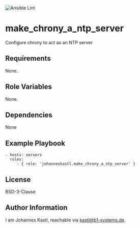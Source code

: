 ![Ansible Lint](https://github.com/johanneskastl/ansible-role-make_chrony_a_ntp_server/workflows/Ansible%20Lint/badge.svg)

make_chrony_a_ntp_server
=========

Configure chrony to act as an NTP server

Requirements
------------

None.

Role Variables
--------------

None.

Dependencies
------------

None

Example Playbook
----------------

    - hosts: servers
      roles:
         - { role: 'johanneskastl.make_chrony_a_ntp_server' }

License
-------

BSD-3-Clause

Author Information
------------------

I am Johannes Kastl, reachable via kastl@b1-systems.de.

